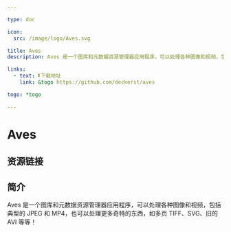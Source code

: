 ```yaml
---

type: doc

icon:
  src: /image/logo/Aves.svg

title: Aves
description: Aves 是一个图库和元数据资源管理器应用程序，可以处理各种图像和视频，包括典型的 JPEG 和 MP4，也可以处理更多奇特的东西，如多页 TIFF、SVG、旧的 AVI 等等！

links:
  - text: ⏬下载地址
    link: &togo https://github.com/deckerst/aves

togo: *togo

---
```


<ShowLogo />

# Aves

<ShowBreadcrumb />

## 资源链接

<ShowLinks />

## 简介

Aves 是一个图库和元数据资源管理器应用程序，可以处理各种图像和视频，包括典型的 JPEG 和 MP4，也可以处理更多奇特的东西，如多页 TIFF、SVG、旧的 AVI 等等！
